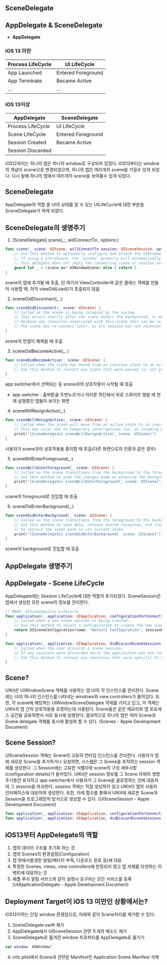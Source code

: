 ## SceneDelegate

## AppDelegate & SceneDelegate
* **AppDelegate**

### iOS 13 미만
|Process LifeCycle|UI LifeCycle|
|-|-|
|App Launched|Entered Foreground|
|App Terminate|Became Active|
|...|...|

### iOS 13이상
|AppDelegate|SceneDelegate|
|-|-|
|Process LifeCycle|UI LifeCycle|     
|Scene LifeCycle|Entered Foreground
|Session Created|Became Active             
|Session Discarded|               


iOS12까지는 하나의 앱은 하나의 window로 구성되어 있었다.
iOS13부터는 window의 개념이 scene으로 변경되었으며, 하나의 앱은 여러개의 scene을 가질수 있게 되었다.
다시 말해 하나의 앱에서 여러개의 scene을 보여줄수 있게 되었다.


## SceneDelegate
AppDelegate의 역할 중 UI의 상태를 알 수 있는 UILifeCycle에 대한 부분을 SceneDelegate가 하게 되었다.

## SceneDelegate의 생명주기
1. [SceneDelegate] scene(_:, willConnectTo:, options:)
```swift
func scene(_ scene: UIScene, willConnectTo session: UISceneSession, options connectionOptions: UIScene.ConnectionOptions) {
    // Use this method to optionally configure and attach the UIWindow `window` to the provided UIWindowScene `scene`.
    // If using a storyboard, the `window` property will automatically be initialized and attached to the scene.
    // This delegate does not imply the connecting scene or session are new (see `application:configurationForConnectingSceneSession` instead).
    guard let _ = (scene as? UIWindowScene) else { return }
}
```
scene이 앱에 추가될 때 호출. 단 여기서 ViewController와 같은 클래스 객체를 만들어 사용할 때, 아직 viewDidLoad()가 호출되지 않음

2. sceneDidDisconnect(_ :)
```swift
func sceneDidDisconnect(_ scene: UIScene) {
    // Called as the scene is being released by the system.
    // This occurs shortly after the scene enters the background, or when its session is discarded.
    // Release any resources associated with this scene that can be re-created the next time the scene connects.
    // The scene may re-connect later, as its session was not necessarily discarded (see `application:didDiscardSceneSessions` instead).
}
```
scene의 연결이 해제될 때 호출

3. sceneDidBecomeActive(_: )
```swift
func sceneDidBecomeActive(_ scene: UIScene) {
    // Called when the scene has moved from an inactive state to an active state.
    // Use this method to restart any tasks that were paused (or not yet started) when the scene was inactive.
}
```
app switcher에서 선택되는 등 scene과의 상호작용이 시작될 때 호출
* app switcher : 홈버튼을 두번누르거나 아이폰 하단에서 위로 스와이프 했을 때 현재 실행중인 앱들이 보이는 화면

4. sceneWillResignActive(_:)
```swift
func sceneWillResignActive(_ scene: UIScene) {
    // Called when the scene will move from an active state to an inactive state.
    // This may occur due to temporary interruptions (ex. an incoming phone call).
    print("[SceneDelegate] sceneWillResignActive(_ scene: UIScene)")
}
```
사용자가 scene과의 상호작용을 중지할 때 호출(다른 화면으로의 전환과 같은 경우)

5. sceneWillEnterForeground(_:)
```swift
func sceneWillEnterForeground(_ scene: UIScene) {
    // Called as the scene transitions from the background to the foreground.
    // Use this method to undo the changes made on entering the background.
    print("[SceneDelegate] sceneWillEnterForeground(_ scene: UIScene)")
}
```
scene이 foreground로 진입할 때 호출

6. sceneDidEnterBackground(_:)
``` swift
func sceneDidEnterBackground(_ scene: UIScene) {
    // Called as the scene transitions from the foreground to the background.
    // Use this method to save data, release shared resources, and store enough scene-specific state information
    // to restore the scene back to its current state.
    print("[SceneDelegate] sceneDidEnterBackground(_ scene: UIScene)")
}
```
scene이 background로 진입할 때 호출


## AppDelegate 생명주기




## AppDelegate - Scene LifeCycle
AppDelegate에는 Session LifeCycle에 대한 역할이 추가되었다.
SceneSession은 앱에서 생성한 모든 scene의 정보를 관리한다.

```swift
// MARK: UISceneSession Lifecycle
func application(_ application: UIApplication, configurationForConnecting connectingSceneSession: UISceneSession, options: UIScene.ConnectionOptions) -> UISceneConfiguration {
    // Called when a new scene session is being created.
    // Use this method to select a configuration to create the new scene with.
    return UISceneConfiguration(name: "Default Configuration", sessionRole: connectingSceneSession.role)
}

func application(_ application: UIApplication, didDiscardSceneSessions sceneSessions: Set<UISceneSession>) {
    // Called when the user discards a scene session.
    // If any sessions were discarded while the application was not running, this will be called shortly after application:didFinishLaunchingWithOptions.
    // Use this method to release any resources that were specific to the discarded scenes, as they will not return.
}
```


## Scene?
UIKit은 UIWindowScene 객체를 사용하는 앱 UI의 각 인스턴스를 관리한다. Scene에는 UI의 하나의 인스턴스를 나타내는 windows와 view controllers가 들어있다. 또한, 각 scene에 해당하는 UIWindowSceneDelegate 객체를 가지고 있고, 이 객체는 UIKit과 앱 간의 상호작용을 조정하는데 사용된다.
Scene들은 같은 메모리와 앱 프로세스 공간을 공유하면서 서로 동시에 실행된다. 결과적으로 하나의 앱은 여러 Scene과 Scene delegate 객체를 동시에 활성화 할 수 있다.
(Scenes - Apple Development Document)


## Scene Session?
UISceneSession 객체는 Scene의 고유의 런타임 인스턴스를 관리한다. 사용자가 앱에 새로운 Scene을 추가하거나 요청하면, 시스템은 그 Scene을 추적하는 session 객체를 생성한다. 그 Session에는 고유한 식별자와 scene의 구성 세부사항(configuration details)가 들어있다.
UIKit은 session 정보를 그 Scene 자체의 생명주기동안 유지하고 app switcher에서 사용자가 그 Scene을 클로징하는 것에 대응하여 그 session을 파괴한다.
session 객체는 직접 생성하지 않고 UIKit이 앱의 사용자 인터페이스에 대응하여 생성한다. 
또한, 아래 함수를 통해서 UIKit에 새로운 Scene과 Session을 프로그래밍적 방식으로 생성할 수 있다.
(UISceneSession - Apple Development Document)


```swift
func application(_ application: UIApplication, configurationForConnecting connectingSceneSession: UISceneSession, options: UIScene.ConnectionOptions) -> UISceneConfiguration 
func application(_ application: UIApplication, didDiscardSceneSessions sceneSessions: Set<UISceneSession>)
```

## iOS13부터 AppDelegate의 역할
1. 앱의 데이터 구조를 초기화 하는 것
2. 앱의 Scenes의 환경설정(Configuration)
3. 앱 밖에서발생한 알림(베터리 부족, 다운로드 완료 등)에 대응
4. 특정한 Scenes, views, view controllers에 한정되지 않고 앱 자체를 타겟하는 이벤트에 대응하는 것
5. 애플 푸쉬 알림 서브스와 같이 실행시 요구되는 모든 서비스를 등록
(UIApplicationDelegate - Apple Development Document)

## Deployment Target이 iOS 13 미만인 상황에서는?
iOS12이하는 단일 window 환경임으로, 아래와 같이 Scene처리를 제거할 수 있다.

1. SceneDelegate.swift 제거
2. AppDelegate에서 UISceneSession 관련 두개의 메소드 제거
3. SceneDelegate로 옮겨진 window 프로퍼티를 AppDelegate로 옮기기
```swift
var window: UIWindow?
```
4. info.plist에서 Scene과 관련된 Manifest인 Application Scene Manifest 삭제
